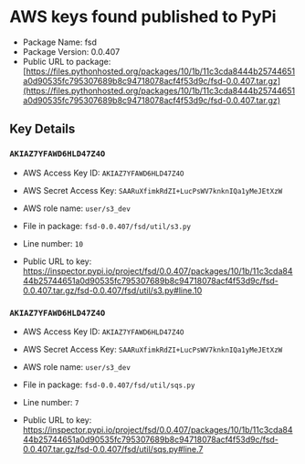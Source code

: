 # AWS keys found published to PyPi

* Package Name: fsd
* Package Version: 0.0.407
* Public URL to package: [https://files.pythonhosted.org/packages/10/1b/11c3cda8444b25744651a0d90535fc795307689b8c94718078acf4f53d9c/fsd-0.0.407.tar.gz](https://files.pythonhosted.org/packages/10/1b/11c3cda8444b25744651a0d90535fc795307689b8c94718078acf4f53d9c/fsd-0.0.407.tar.gz)

## Key Details

### `AKIAZ7YFAWD6HLD47Z4O`

* AWS Access Key ID: `AKIAZ7YFAWD6HLD47Z4O`
* AWS Secret Access Key: `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` 
* AWS role name: `user/s3_dev`
* File in package: `fsd-0.0.407/fsd/util/s3.py`
* Line number: `10`

* Public URL to key: https://inspector.pypi.io/project/fsd/0.0.407/packages/10/1b/11c3cda8444b25744651a0d90535fc795307689b8c94718078acf4f53d9c/fsd-0.0.407.tar.gz/fsd-0.0.407/fsd/util/s3.py#line.10



### `AKIAZ7YFAWD6HLD47Z4O`

* AWS Access Key ID: `AKIAZ7YFAWD6HLD47Z4O`
* AWS Secret Access Key: `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` 
* AWS role name: `user/s3_dev`
* File in package: `fsd-0.0.407/fsd/util/sqs.py`
* Line number: `7`

* Public URL to key: https://inspector.pypi.io/project/fsd/0.0.407/packages/10/1b/11c3cda8444b25744651a0d90535fc795307689b8c94718078acf4f53d9c/fsd-0.0.407.tar.gz/fsd-0.0.407/fsd/util/sqs.py#line.7


